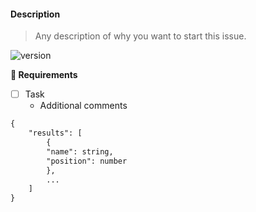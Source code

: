 #### Description
> Any description of why you want to start this issue.

![version](https://img.shields.io/badge/version-v0.0.0-EBCB8B?style=for-the-badge)

**📌 Requirements**
- [ ] Task
  - Additional comments

```Markdown
{
    "results": [
        {
        "name": string,
        "position": number
        },
        ...
    ]
}
```